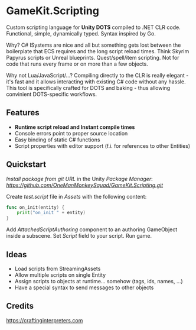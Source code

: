 # GameKit.Scripting
Custom scripting language for **Unity DOTS** compiled to .NET CLR code. Functional, simple, dynamically typed. Syntax inspired by Go.

Why? C# ISystems are nice and all but something gets lost between the boilerplate that ECS requires and the long script reload times.
Think Skyrim Papyrus scripts or Unreal blueprints. Quest/spell/item scripting. Not for code that runs every frame or on more than a few objects.

Why not Lua/JavaScript/...? Compiling directly to the CLR is really elegant - it's fast and it allows interacting with existing C# code without any
hassle. This tool is specifically crafted for DOTS and baking - thus allowing convinient DOTS-specific workflows.

## Features
- **Runtime script reload and Instant compile times**
- Console errors point to proper source location
- Easy binding of static C# functions
- Script properties with editor support (f.i. for references to other Entities)

## Quickstart
*Install package from git URL* in the Unity *Package Manager*: *https://github.com/OneManMonkeySquad/GameKit.Scripting.git*

Create *test.script* file in *Assets* with the following content:
```go
func on_init(entity) {
    print("on_init " + entity)
}
```
Add *AttachedScriptAuthoring* component to an authoring GameObject inside a subscene. Set *Script* field to your script. Run game.

## Ideas
- Load scripts from StreamingAssets
- Allow multiple scripts on single Entity
- Assign scripts to objects at runtime... somehow (tags, ids, names, ...)
- Have a special syntax to send messages to other objects

## Credits
https://craftinginterpreters.com